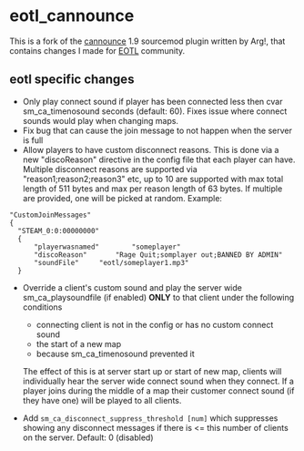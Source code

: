 # eotl_cannounce

This is a fork of the [cannounce](https://forums.alliedmods.net/showthread.php?t=77306) 1.9 sourcemod plugin written by Arg!, that contains changes I made for [EOTL](https://www.endofthelinegaming.com/) community.

## eotl specific changes

  * Only play connect sound if player has been connected less then cvar sm_ca_timenosound seconds (default: 60).  Fixes issue where connect sounds would play when changing maps.
  * Fix bug that can cause the join message to not happen when the server is full
  * Allow players to have custom disconnect reasons.  This is done via a new "discoReason" directive in the config file that each player can have.  Multiple disconnect reasons are supported via "reason1;reason2;reason3" etc, up to 10 are supported with max total length of 511 bytes and max per reason length of 63 bytes.  If multiple are provided, one will be picked at random.  Example:

  ```
  "CustomJoinMessages"
{
	"STEAM_0:0:00000000"
	{
		"playerwasnamed"		"someplayer"
		"discoReason"		"Rage Quit;somplayer out;BANNED BY ADMIN"
		"soundFile"		"eotl/someplayer1.mp3"
	}
```
  * Override a client's custom sound and play the server wide sm_ca_playsoundfile (if enabled) **ONLY** to that client under the following conditions
    * connecting client is not in the config or has no custom connect sound
    * the start of a new map
    * because sm_ca_timenosound prevented it

    The effect of this is at server start up or start of new map, clients will individually hear the server wide connect sound when they connect.  If a player joins during the middle of a map their customer connect sound (if they have one) will be played to all clients.

  * Add `sm_ca_disconnect_suppress_threshold [num]` which suppresses showing any disconnect messages if there is <= this number of clients on the server.  Default: 0 (disabled)